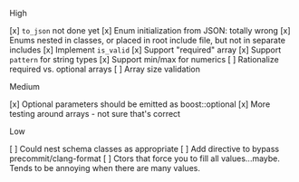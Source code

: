High

[x] `to_json` not done yet
[x] Enum initialization from JSON: totally wrong
[x] Enums nested in classes, or placed in root include file, but not in separate includes
[x] Implement `is_valid`
[x] Support "required" array
[x] Support `pattern` for string types
[x] Support min/max for numerics
[ ] Rationalize required vs. optional arrays
[ ] Array size validation

Medium

[x] Optional parameters should be emitted as boost::optional<T>
[x] More testing around arrays - not sure that's correct

Low

[ ] Could nest schema classes as appropriate
[ ] Add directive to bypass precommit/clang-format
[ ] Ctors that force you to fill all values...maybe. Tends to be annoying when there are many values.
